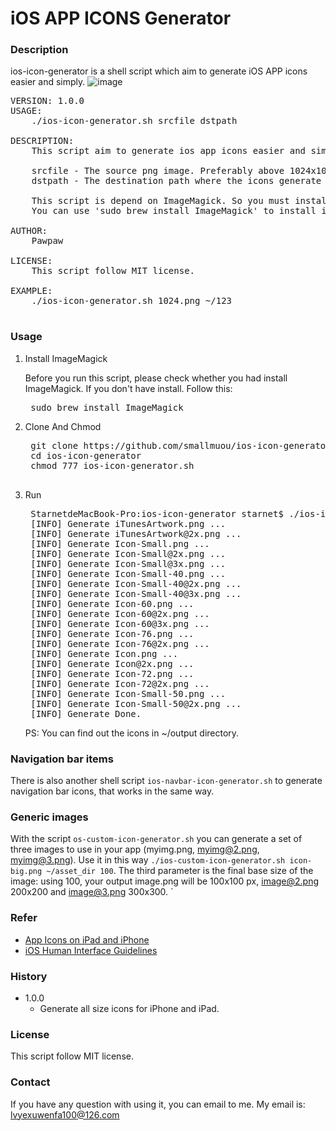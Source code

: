 # iOS APP ICONS Generator

### Description
ios-icon-generator is a shell script which aim to generate iOS APP icons easier and simply.
![image](https://github.com/smallmuou/ios-icon-generator/blob/master/ios-icon-generator.gif)
<pre>
VERSION: 1.0.0
USAGE:
    ./ios-icon-generator.sh srcfile dstpath

DESCRIPTION:
    This script aim to generate ios app icons easier and simply.

    srcfile - The source png image. Preferably above 1024x1024
    dstpath - The destination path where the icons generate to.

    This script is depend on ImageMagick. So you must install ImageMagick first
    You can use 'sudo brew install ImageMagick' to install it

AUTHOR:
    Pawpaw<lvyexuwenfa100@126.com>

LICENSE:
    This script follow MIT license.

EXAMPLE:
    ./ios-icon-generator.sh 1024.png ~/123

</pre>

### Usage
1. Install ImageMagick
	
	Before you run this script, please check whether you had install ImageMagick. If you don't have install. Follow this:
	<pre>
	sudo brew install ImageMagick</pre>

2. Clone And Chmod
	<pre>
	git clone https://github.com/smallmuou/ios-icon-generator
	cd ios-icon-generator
	chmod 777 ios-icon-generator.sh
	</pre>
3. Run
	<pre>
	StarnetdeMacBook-Pro:ios-icon-generator starnet$ ./ios-icon-generator.sh ~/Downloads/1024.png ~/output
	[INFO] Generate iTunesArtwork.png ...
	[INFO] Generate iTunesArtwork@2x.png ...
	[INFO] Generate Icon-Small.png ...
	[INFO] Generate Icon-Small@2x.png ...
	[INFO] Generate Icon-Small@3x.png ...
	[INFO] Generate Icon-Small-40.png ...
	[INFO] Generate Icon-Small-40@2x.png ...
	[INFO] Generate Icon-Small-40@3x.png ...
	[INFO] Generate Icon-60.png ...
	[INFO] Generate Icon-60@2x.png ...
	[INFO] Generate Icon-60@3x.png ...
	[INFO] Generate Icon-76.png ...
	[INFO] Generate Icon-76@2x.png ...
	[INFO] Generate Icon.png ...
	[INFO] Generate Icon@2x.png ...
	[INFO] Generate Icon-72.png ...
	[INFO] Generate Icon-72@2x.png ...
	[INFO] Generate Icon-Small-50.png ...
	[INFO] Generate Icon-Small-50@2x.png ...
	[INFO] Generate Done.</pre>
	PS: You can find out the icons in ~/output directory.

### Navigation bar items
There is also another shell script `ios-navbar-icon-generator.sh` to generate navigation bar icons, that works in the same way.

### Generic images
With the script `os-custom-icon-generator.sh` you can generate a set of three images to use in your app (myimg.png, myimg@2.png, myimg@3.png).
Use it in this way `./ios-custom-icon-generator.sh icon-big.png ~/asset_dir 100`. The third parameter is the final base size of the image: using 100, your output image.png will be 100x100 px, image@2.png 200x200 and image@3.png 300x300.
`

### Refer
* [App Icons on iPad and iPhone](https://developer.apple.com/library/ios/qa/qa1686/_index.html)
* [iOS Human Interface Guidelines](https://developer.apple.com/library/prerelease/ios/documentation/UserExperience/Conceptual/MobileHIG/IconMatrix.html#//apple_ref/doc/uid/TP40006556-CH27-SW1)
	
### History
* 1.0.0
	* Generate all size icons for iPhone and iPad.

### License
This script follow MIT license.

### Contact
If you have any question with using it, you can email to me. My email is: lvyexuwenfa100@126.com
